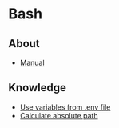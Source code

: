 # Bash
## About
* [Manual](https://www.gnu.org/software/bash/manual/bash.html)

## Knowledge
* [Use variables from .env file](./use_variables_from_env_file.md)
* [Calculate absolute path](./calculate_absolute_path.md)

